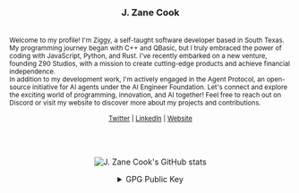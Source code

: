 <h3 align="center">J. Zane Cook</h3>
<br />

<sub align="center">
  Welcome to my profile! I'm Ziggy, a self-taught software developer based in South Texas. My programming journey began with C++ and QBasic, but I truly embraced the power of coding with JavaScript, Python, and Rust. I've recently embarked on a new venture, founding Z90 Studios, with a mission to create cutting-edge products and achieve financial independence.
</sub>
<br />
<sub align="center">In addition to my development work, I'm actively engaged in the Agent Protocol, an open-source initiative for AI agents under the AI Engineer Foundation. Let's connect and explore the exciting world of programming, innovation, and AI together! Feel free to reach out on Discord or visit my website to discover more about my projects and contributions.</sub>

<p align="center"><sub>
  <a href="https://twitter.com/jzanecook">Twitter</a> |
  <a href="https://linkedin.com/in/jzanecook">LinkedIn</a> |
  <a href="https://z90.studio">Website</a>
</sub></p>

<br />
<br />

<p align="center">
  <img align="center" src="https://github-readme-stats.vercel.app/api?username=jzanecook&show_icons=true&theme=chartreuse-dark" alt="J. Zane Cook's GitHub stats" />
</p>

<details align="center">
  <summary>GPG Public Key</summary>
  
  
  
  ```gpg
-----BEGIN PGP PUBLIC KEY BLOCK-----

mQINBGXzT8EBEACbCyxmZqvrlCjOc8hihb1PsHC62NEye+C27mGqbqQCdAm27nrW
/ZnaqbkgHPupS/v7VX8zXOgm6E/7MZOIj9BJAllIm2FkyWE46wF8MhoRwOpgHc+p
Lp1HY3vBzUaaDzrWnAxVhFWp3A0QNpXXdeQymMLNUwmvKkJm5fROCFthw2UHeQLE
lCMkDJViLIa0SJqN9dSX7IuEjWWho0WsT8XIZR/xslNPf2v5uq3O3YQWkf2Q+P6Z
XWqvjy/rg+xS0r1i2kpnjdtMnq3yQ3x1fn7AdbRLVpfJTSxx2zBgXJgWuYlC4MAF
PGlbYsntZPY3AeOV9XXy97q291xe8CjRUJzM3LCQRffkX/KQX4uevpUACBC7s3cw
RMkl5fDyjUcAejiXb8q8+y5k7SSa8sClIegeXsO1CO/ZBQxPU+Iaf+gcYRvIDN+C
ZQMscSzJ3vfSXxt4T2j6w7lYr8546S/9uv6Sm//UH9a9WLT91cEu146hLThaI8pX
UAo8FMTvO83u3mPTcpoLMIlUoUxaqwEWbedm/ir5idxlnRqNlZ8ThMAL2icCxVCs
M5e0gtQ58dA34yh9ADqG3NK/eWXjwyNt0mpLPc5XV/ihuMojmXT6ZppLl9eyO3H1
7CslqH/Jzkjxn3OIRmBFhexcUKwZv5Ev8v3egyXO8ivDGBJmofrrDU/WOQARAQAB
tDhKLiBaYW5lIENvb2sgKGh0dHBzOi8vejkwLnN0dWRpbykgPGp6YW5lY29va0B6
OTAuc3R1ZGlvPokCVwQTAQgAQRYhBG6ykdv7A8KfSeOQaxZIf2lwlHA0BQJl80/B
AhsDBQkLRzUABQsJCAcCAiICBhUKCQgLAgQWAgMBAh4HAheAAAoJEBZIf2lwlHA0
SGkP/2n1HlfbwfgPw0DfNlLNnwRuImFb1c6lOnDg5nW8FMZglnrZVg9y3S2+BY0n
jFrSO2SMnV9ddMDqeJcFX8rRTmUQozf4jj+fqwN6JIX6HNt14N49osz8oSxPUxQB
MT1rWyX6fGve3O4jk7AeGlkNtfDjnmNpVBEpK630IUAshy0djSSQN9nP6A4oMy5O
BuVxUMe4JFUZedaVnZU0st11+iRpWe+IswWBXKJh11ymr3KjVH9yZKH54QlA/W6t
Twwq3btWrLbYAkMgIbcOyVe3BGjg6UzIpp+1GpAq/3/KA0ImmOV5zBjOh57KsItp
tjQPTHgLwv2JX7hXiOWdf07KmVnpBEr9nvi5GsJHzn5/o5nNCrzHRa+fPTcpWqOE
jTTzZOhWdTeuVbpJ3VsBDfHYevqbyJg7XNXiuY2YFbmV1+ZAqjLyNLrAmOywhXM/
RE+/UvEOb270PQDSQgPNa19BurvIYtE/ruNsNMcUXH2hhUZV55GiWlghyFDbgf3G
I1KKwkMBmZJFGy0qNnHbop/BiMmTqYJLYbhRHJthf+4f60ehUXRgjPIY/DjJeuGA
+H4jl1vm2vdj2jOmYNvrsNOLuS7uUjbH6uQM5XB58T/tEe3o0aJhyHaNWYcxkjA2
EGmntZyaVNc9eqF/8UL3cg2pptQC1ekGypvMFRhqE3pxNyFquQINBGXzT8EBEADT
xwFvYZV54XBG756lIuTmmttSE1Y+j2W6c83AeXHlsbjeiYE+bRQPlnFKK8Epdqnw
LGu5SHoadvDtQEMgldmHDuBLbuiaF2YMNfejvyQYp1pA8uApWOCHZzOYwues+XB2
rZnG8ldK8FKrz1PGeySNWDc7ARQkmiIB5wQLtH+BMe3fGUfsC/L9IUbndLWbOQVm
myZJONiRmu8fAiXGLfLvim78u/el5p0XWAL3HxkU6mzbnVhv4NFqGajCbu2Zoodd
L0PQJHHcH/LKY5fLKHLtKem1IbtHKQLl0kN6tWOgNvJVZkD4xgZzD4X8jf0Wgk/j
59LbaxcrizT/l/XcDqCa5FDB1r9G/G3KBTxu8UAhDnp6GVCtvEepzCNt8rI46Aps
Wy7/lJOum6a8B7yYRWCsTlIIy5vXc5L9cv1eVA7bbhBcqs5HLoP03QkA0H1PhUM5
4IyHP9pEW6XOb7PY02pNqw5P5XbZbAXAACmbo47LAsE9XrqglDZRkqiz0hUp6tlJ
XJqgwWbSS+6XtUA8AZyhLzHKgUQpOjfSO3EjT0RCF/gtsi11TxjmPRaRcpn952Ff
YCmRQC24CPTzavKkPCP9NDhgFxHcoywY4Y2dBTOIkPv+M1wVM1ZyZj9XBTPxAo9Z
lSLS1psj8C8bqmxI1Xwc4cceVkhn0onRdg9NkUigYQARAQABiQI8BBgBCAAmFiEE
brKR2/sDwp9J45BrFkh/aXCUcDQFAmXzT8ECGwwFCQtHNQAACgkQFkh/aXCUcDRz
3g//UWWSJBUz1S2cOKpXJN0kju0fho0JlpSIDj5LcWqTFBhfrsxJiO+eHcRy3Adf
mpjFX/uNpjQdAUIx5NhJmv79t27uMxAPKd92Vm5KJE49aR/gnzNvDHmmwGfeeugc
/SkTQxsEMR4Vb29Ts7uAo+PeUPSOdSx+3DQKaAlx70wa9SLnCmcftpQngvZGOf0l
hFh3bbW6yh6my8HOLqJ8jjkG0sJ8k8uCR6ceOrSjo5lS9UmScSn6F5Q51HJAAk5T
Tx2jLHzombN5rN8Kvkni9mgH4Yp8Jzf1ZAYzDI1VM+1l4n0SnV3/Ie2urbpwz3p0
VpAoJZoUNDltA92Jrt5tfzkQ9xFuTpdxoNXiSbyhAD1aCMDQ4+qSnpRb42twFixJ
/gJGihO0L6fsuLf8FkpsHSkGMrjNoAwhWNPh/P7zps3Om/szzpOMc4MKU5lYj5K6
DWOgCl2ziZxcDNpadheTh222PBqkDAXnlvafv+8EI0DhULEq7rH4OuAC0J4fDNq6
znOZHGWmNQWlG1T+ldQda6nXfDvKk+uJxJCmhEvpAbvIKRvWBWOHc1b6iM1Lh4uV
cMJQcv4Mco8R8OdVFSUVkov4Dwnhqn0pWt7gujT2XtBel9n1/m84ECSUPBfE8T1G
apULANXE2OPIP/0XDYJo8RgCAXkMarmsROxndgT+rnCokyk=
=H8qI
-----END PGP PUBLIC KEY BLOCK-----
  ```
  
</details>

